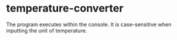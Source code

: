 # temperature-converter



The program executes within the console.
It is case-sensitive when inputting the unit of temperature. 
